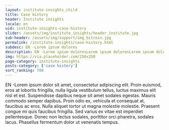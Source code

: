 ```yaml
---
layout: institute-insights_child
title: Case history
header: Institute insights
locale: en
uid: institute-insights-case-history
slider: /assets/img/institute_insights/header_institute.jpg
sub-header: /assets/img/support/img_bitcoin.jpg
permalink: /institute-insights/case-history.html
subdesc: EN -Lorem ipsum dolores
description: EN -Lorem ipsum doloresLorem ipsum doloresLorem ipsum doloresLorem ipsum doloresLorem ipsum doloresLorem ipsum doloresLorem ipsum doloresLorem ipsum doloresLorem ipsum doloresLorem ipsum doloresLorem ipsum doloresLorem ipsum doloresLorem ipsum doloresLorem ipsum doloresLorem ipsum doloresLorem ipsum doloresLorem ipsum dolores
img: https://via.placeholder.com/250x250
page-category: institute-insights
posts-category: ['case history']
sort_ranking: 700
---
```


EN -Lorem ipsum dolor sit amet, consectetur adipiscing elit. Proin euismod, eros at lobortis fringilla, nulla ligula vestibulum tellus, luctus maximus elit nisl et est. Suspendisse dapibus neque sit amet sodales egestas. Mauris commodo semper dapibus. Proin odio ex, vehicula et consequat at, faucibus ac eros. Nulla aliquet tortor ut magna molestie molestie. Praesent congue mi quis faucibus fringilla. Sed varius ex vitae est imperdiet pellentesque. Donec non lectus sodales, porttitor orci pharetra, sodales lacus. Phasellus fermentum dolor ut venenatis tempus.
